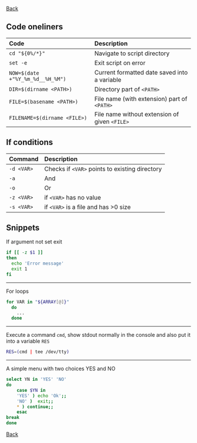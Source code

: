 [Back](../../README.md)

## Code oneliners

| Code                             | Description                                   |
|:---------------------------------|:----------------------------------------------|
| `cd "${0%/*}"`                   | Navigate to script directory                  |
| `set -e`                         | Exit script on error                          |
| `NOW=$(date +"%Y_%m_%d__%H_%M")` | Current formatted date saved into a variable  |
| `DIR=$(dirname <PATH>)`          | Directory part of `<PATH>`                    |
| `FILE=$(basename <PATH>)`        | File name (with extension) part of `<PATH>`   |
| `FILENAME=$(dirname <FILE>)`     | File name without extension of given `<FILE>` |

## If conditions

| Command    | Description                                    |
|:-----------|:-----------------------------------------------|
| `-d <VAR>` | Checks if `<VAR>` points to existing directory |
| `-a`       | And                                            |
| `-o`       | Or                                             |
| `-z <VAR>` | if `<VAR>` has no value                        |
| `-s <VAR>` | if `<VAR>` is a file and has >0 size           |

## Snippets

If argument not set exit

```bash
if [[ -z $1 ]]
then
  echo 'Error message'
  exit 1
fi
```

---

For loops

```bash
for VAR in "${ARRAY[@]}"
  do
    ...
  done
```

---

Execute a command `cmd`, show stdout normally in the console and also put it into a variable `RES`

```bash
RES=(cmd | tee /dev/tty)

```

---

A simple menu with two choices YES and NO

```bash
select YN in 'YES' 'NO'
do
    case $YN in
    'YES' ) echo 'Ok';;
    'NO' )  exit;;
    * ) continue;;
    esac
break
done
```

[Back](../../README.md)
